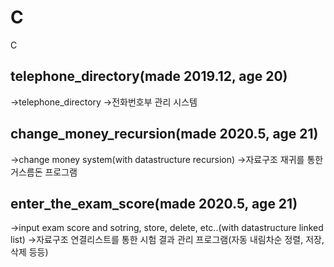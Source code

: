 # C
C

## telephone_directory(made 2019.12, age 20)
->telephone_directory
->전화번호부 관리 시스템

## change_money_recursion(made 2020.5, age 21)
->change money system(with datastructure recursion)
->자료구조 재귀를 통한 거스름돈 프로그램

## enter_the_exam_score(made 2020.5, age 21)
->input exam score and sotring, store, delete, etc..(with datastructure linked list)
->자료구조 연결리스트를 통한 시험 결과 관리 프로그램(자동 내림차순 정렬, 저장, 삭제 등등)
